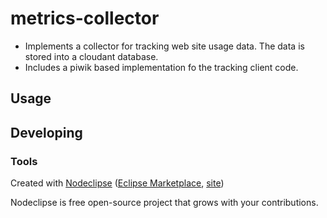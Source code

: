 

# metrics-collector
* Implements a collector for tracking web site usage data. The data is stored into a cloudant database.
* Includes a piwik based implementation fo the tracking client code.

## Usage



## Developing



### Tools

Created with [Nodeclipse](https://github.com/Nodeclipse/nodeclipse-1)
 ([Eclipse Marketplace](http://marketplace.eclipse.org/content/nodeclipse), [site](http://www.nodeclipse.org))   

Nodeclipse is free open-source project that grows with your contributions.
